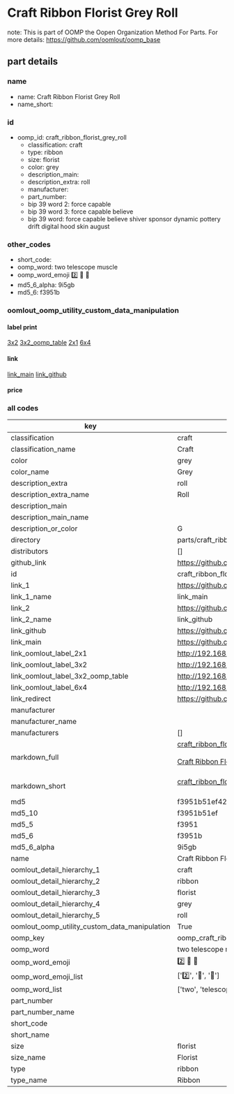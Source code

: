 # Craft Ribbon Florist Grey Roll  

note: This is part of OOMP the Oopen Organization Method For Parts. For more details: https://github.com/oomlout/oomp_base

##  part details
  







### name
* name: Craft Ribbon Florist Grey Roll
* name_short: 
### id
* oomp_id: craft_ribbon_florist_grey_roll
  * classification: craft
  * type: ribbon
  * size: florist
  * color: grey
  * description_main: 
  * description_extra: roll
  * manufacturer: 
  * part_number: 
  * bip 39 word 2: force capable
  * bip 39 word 3: force capable believe
  * bip 39 word: force capable believe shiver sponsor dynamic pottery drift digital hood skin august

### other_codes
* short_code: 
* oomp_word: two telescope muscle
* oomp_word_emoji :two: :telescope: :muscle:
* md5_6_alpha: 9i5gb
* md5_6: f3951b






### oomlout_oomp_utility_custom_data_manipulation
#### label print
[3x2](http://192.168.1.245:1112/?label=oomp%209i5gb)
[3x2_oomp_table](http://192.168.1.108:1112/?label=oomp%209i5gb)
[2x1](http://192.168.1.242:1112/?label=oomp%209i5gb)
[6x4](http://192.168.1.55:1112/?label=oomp%209i5gb)    

#### link

[link_main](https://github.com/oomlout/oomlout_oomp_version_1_messy/tree/main/parts/craft_ribbon_florist_grey_roll) [link_github](https://github.com/oomlout/oomlout_oomp_version_1_messy/tree/main/parts/craft_ribbon_florist_grey_roll)                             

#### price







### all codes 
| key | value |  
| --- | --- |  
| classification | craft |  
| classification_name | Craft |  
| color | grey |  
| color_name | Grey |  
| description_extra | roll |  
| description_extra_name | Roll |  
| description_main |  |  
| description_main_name |  |  
| description_or_color | G  |  
| directory | parts/craft_ribbon_florist_grey_roll |  
| distributors | [] |  
| github_link | https://github.com/oomlout/oomlout_oomp_part_src/tree/main/parts/craft_ribbon_florist_grey_roll |  
| id | craft_ribbon_florist_grey_roll |  
| link_1 | https://github.com/oomlout/oomlout_oomp_version_1_messy/tree/main/parts/craft_ribbon_florist_grey_roll |  
| link_1_name | link_main |  
| link_2 | https://github.com/oomlout/oomlout_oomp_version_1_messy/tree/main/parts/craft_ribbon_florist_grey_roll |  
| link_2_name | link_github |  
| link_github | https://github.com/oomlout/oomlout_oomp_version_1_messy/tree/main/parts/craft_ribbon_florist_grey_roll |  
| link_main | https://github.com/oomlout/oomlout_oomp_version_1_messy/tree/main/parts/craft_ribbon_florist_grey_roll |  
| link_oomlout_label_2x1 | http://192.168.1.242:1112/?label=oomp%209i5gb |  
| link_oomlout_label_3x2 | http://192.168.1.245:1112/?label=oomp%209i5gb |  
| link_oomlout_label_3x2_oomp_table | http://192.168.1.108:1112/?label=oomp%209i5gb |  
| link_oomlout_label_6x4 | http://192.168.1.55:1112/?label=oomp%209i5gb |  
| link_redirect | https://github.com/oomlout/oomlout_oomp_version_1_messy/tree/main/parts/craft_ribbon_florist_grey_roll |  
| manufacturer |  |  
| manufacturer_name |  |  
| manufacturers | [] |  
| markdown_full | [craft_ribbon_florist_grey_roll](none)<br>[](none)<br>[Craft Ribbon Florist Grey Roll](none)<br><br> |  
| markdown_short | [craft_ribbon_florist_grey_roll](none)<br><br> |  
| md5 | f3951b51ef42d51d13693c6229487ad8 |  
| md5_10 | f3951b51ef |  
| md5_5 | f3951 |  
| md5_6 | f3951b |  
| md5_6_alpha | 9i5gb |  
| name | Craft Ribbon Florist Grey Roll |  
| oomlout_detail_hierarchy_1 | craft |  
| oomlout_detail_hierarchy_2 | ribbon |  
| oomlout_detail_hierarchy_3 | florist |  
| oomlout_detail_hierarchy_4 | grey |  
| oomlout_detail_hierarchy_5 | roll |  
| oomlout_oomp_utility_custom_data_manipulation | True |  
| oomp_key | oomp_craft_ribbon_florist_grey_roll |  
| oomp_word | two telescope muscle |  
| oomp_word_emoji | :two: :telescope: :muscle: |  
| oomp_word_emoji_list | [':two:', ':telescope:', ':muscle:'] |  
| oomp_word_list | ['two', 'telescope', 'muscle'] |  
| part_number |  |  
| part_number_name |  |  
| short_code |  |  
| short_name |  |  
| size | florist |  
| size_name | Florist |  
| type | ribbon |  
| type_name | Ribbon |  

